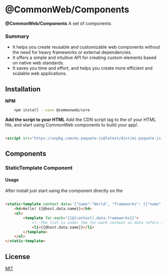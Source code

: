 # @CommonWeb/Components

**@CommonWeb/Components** A set of components

### Summary

* It helps you create reusable and customizable web components without the need for heavy frameworks or external
  dependencies.
* It offers a simple and intuitive API for creating custom elements based on native web standards.
* It saves you time and effort, and helps you create more efficient and scalable web applications.

## Installation

**NPM**

```bash 
    npm install --save @commonweb/core
```

**Add the script to your HTML**
Add the CDN script tag to the <head> of your HTML file, and start using CommonWeb components to build your app!.

```html

<script src="https://unpkg.com/mi-paquete-js@latest/dist/mi-paquete-js.min.js"></script>
```

## Components

### StaticTemplate Component

#### Usage

After install just start using the component directly on the 

```html

<static-template context data='{"name":"World", "frameworks": [{"name":"React"},{"name":"Angular"}] }'>
    <h4>Hello! {{@host.data.name}}</h4>
    <ul>
        <template for-each="{{@[context].data.frameworks}}">
            <!--The list is under the for-each context so data refers to the item on the iteration-->
            <li>{{@host.data.name}}</li>
        </template>
    </ul>
</static-template>
``````

## License

[MIT](https://choosealicense.com/licenses/mit/)
